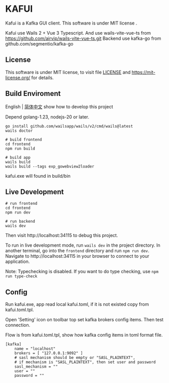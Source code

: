 # KAFUI

Kafui is a Kafka GUI client. This software is under MIT license .

Kafui use Wails 2 + Vue 3 Typescript.
And use wails-vite-vue-ts from https://github.com/airvip/wails-vite-vue-ts.git
Backend use kafka-go from github.com/segmentio/kafka-go

## License

This software is under MIT license, to visit file [LICENSE](LICENSE) and https://mit-license.org/ for details.


## Build Enviroment 

English | [简体中文](README.zh-CN.md) show how to develop this project

Depend golang-1.23, nodejs-20 or later.

```shell
go install github.com/wailsapp/wails/v2/cmd/wails@latest
wails doctor

# build frontend
cd frontend
npm run build

# build app
wails build
wails build --tags exp_gowebview2loader
```

kafui.exe will found in build/bin


## Live Development

```shell
# run frontend
cd frontend
npm run dev

# run backend
wails dev
```

Then visit http://localhost:34115 to debug this project.


To run in live development mode, run `wails dev` in the project directory. In another terminal, go into the `frontend`
directory and run `npm run dev`. Navigate to http://localhost:34115
in your browser to connect to your application.

Note: Typechecking is disabled. If you want to do type checking, use `npm run type-check`


## Config

Run kafui.exe, app read local kafui.toml, if it is not existed copy from kafui.toml.tpl.

Open 'Setting' icon on toolbar top set kafka brokers config items. Then test connection.

Flow is from kafui.toml.tpl, show how kafka config items in toml format file.

```
[kafka]
    name = "localhost"
    brokers = [ "127.0.0.1:9092" ]
    # sasl mechanism should be empty or "SASL_PLAINTEXT",
    # if mechanism is "SASL_PLAINTEXT", then set user and password
    sasl_mechanism = ""
    user = ""
    password = ""
```
